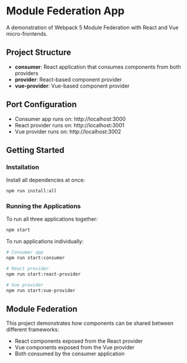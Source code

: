 # Module Federation App

A demonstration of Webpack 5 Module Federation with React and Vue micro-frontends.

## Project Structure

- **consumer**: React application that consumes components from both providers
- **provider**: React-based component provider
- **vue-provider**: Vue-based component provider

## Port Configuration

- Consumer app runs on: http://localhost:3000
- React provider runs on: http://localhost:3001
- Vue provider runs on: http://localhost:3002

## Getting Started

### Installation

Install all dependencies at once:

```bash
npm run install:all
```

### Running the Applications

To run all three applications together:

```bash
npm start
```

To run applications individually:

```bash
# Consumer app
npm run start:consumer

# React provider
npm run start:react-provider

# Vue provider
npm run start:vue-provider
```

## Module Federation

This project demonstrates how components can be shared between different frameworks:
- React components exposed from the React provider
- Vue components exposed from the Vue provider
- Both consumed by the consumer application
